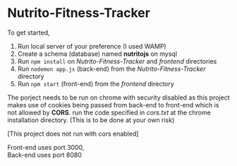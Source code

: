 # Nutrito-Fitness-Tracker

To get started,
1. Run local server of your preference (I used WAMP)
2. Create a schema (database) named **nutritojs** on mysql
3. Run `npm install` on *Nutrito-Fitness-Tracker* and *frontend* directories
4. Run `nodemon app.js` (back-end) from the *Nutrito-Fitness-Tracker* directory
5. Run `npm start` (front-end) from the *frontend* directory

The porject needs to be run on chrome with security disabled as this project makes use of cookies being passed from back-end to front-end which is not allowed by **CORS**.
run the code specified in *cors.txt* at the chrome installation directory. (This is to be done at your own risk)

[This project does not run with cors enabled]

Front-end uses port 3000,  
Back-end uses port 8080
